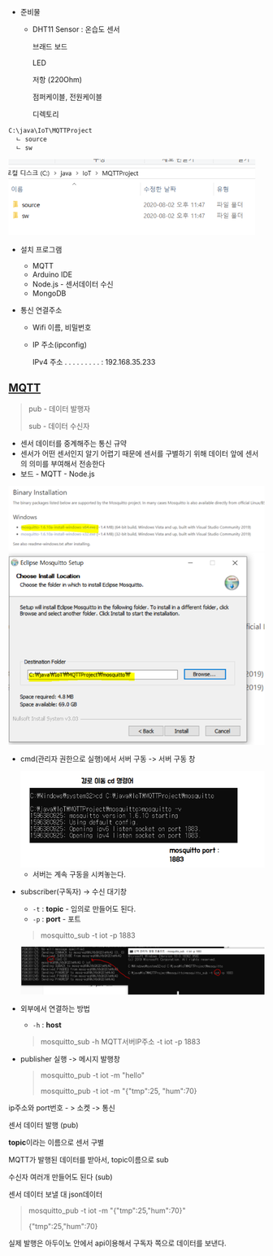 * 준비물

  * DHT11 Sensor : 온습도 센서

    브래드 보드

    LED

    저항 (220Ohm)

    점퍼케이블, 전원케이블

    디렉토리

```markdown
C:\java\IoT\MQTTProject
  ㄴ source
  ㄴ sw
```

<img src="images/image-20200802235601177.png" alt="image-20200802235601177" style="zoom:80%;" />

* 설치 프로그램
  
  * MQTT
  * Arduino IDE
  * Node.js - 센서데이터 수신
  * MongoDB
  
* 통신 연결주소
  * Wifi 이름, 비밀번호
  
  * IP 주소(ipconfig)
  
    IPv4 주소 . . . . . . . . . : 192.168.35.233





## [MQTT](http://mosquitto.org/)

> pub - 데이터 발행자
>
> sub - 데이터 수신자

* 센서 데이터를 중계해주는 통신 규약
* 센서가 어떤 센서인지 알기 어렵기 때문에 센서를 구별하기 위해 데이터 앞에 센서의 의미를 부여해서 전송한다
* 보드 - MQTT - Node.js

<img src="images/image-20200802235729400.png" alt="image-20200802235729400" style="zoom:80%;" />

<img src="images/image-20200803000015512.png" alt="image-20200803000015512" style="zoom:80%;" />

* cmd(관리자 권한으로 실행)에서 서버 구동 -> 서버 구동 창

  <img src="images/image-20200803000948148.png" alt="image-20200803000948148" style="zoom:80%;" />

  * 서버는 계속 구동을 시켜놓는다.

* subscriber(구독자) -> 수신 대기창

  * `-t` : **topic** - 임의로 만들어도 된다.
  * `-p` : **port** - 포트

  > mosquitto_sub -t iot -p 1883

  <img src="images/image-20200803001511496.png" alt="image-20200803001511496" style="zoom:80%;" />

* 외부에서 연결하는 방법

  * `-h` : **host**

  > mosquitto_sub -h MQTT서버IP주소 -t iot -p 1883

* publisher 실행 -> 메시지 발행창

  > mosquitto_pub -t iot -m "hello"
  >
  > mosquitto_pub -t iot -m "{\"tmp\":25, \"hum\":70}





ip주소와 port번호 - > 소켓 -> 통신



센서 데이터 발행 (pub)

**topic**이라는 이름으로 센서 구별

MQTT가 발행된 데이터를 받아서, topic이름으로 sub



수신자 여러개 만들어도 된다 (sub)



센서 데이터 보낼 대 json데이터 

> mosquitto_pub -t iot -m "{\"tmp\":25,\"hum\":70}"
>
> {"tmp":25,"hum":70}

실제 발행은 아두이노 안에서 api이용해서 구독자 쪽으로 데이터를 보낸다.